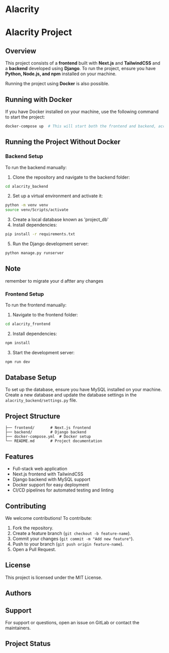 # Alacrity


# Alacrity Project

## Overview
This project consists of a **frontend** built with **Next.js** and **TailwindCSS** and a **backend** developed using **Django**. To run the project, ensure you have **Python, Node.js, and npm** installed on your machine.

Running the project using **Docker** is also possible.

## Running with Docker
If you have Docker installed on your machine, use the following command to start the project:

```bash
docker-compose up  # This will start both the frontend and backend, accessible at localhost:3000 and localhost:8000 respectively.
```

## Running the Project Without Docker
### Backend Setup
To run the backend manually:

1. Clone the repository and navigate to the backend folder:

```bash
cd alacrity_backend
```

2. Set up a virtual environment and activate it:

```bash
python -m venv venv
source venv/Scripts/activate
```

3. Create a local database known as 'project_db'
4. Install dependencies:

```bash
pip install -r requirements.txt
```

5. Run the Django development server:

```bash
python manage.py runserver
```
##  Note 
remember to migrate your d aftter any changes




### Frontend Setup
To run the frontend manually:

1. Navigate to the frontend folder:

```bash
cd alacrity_frontend
```

2. Install dependencies:

```bash
npm install
```

3. Start the development server:

```bash
npm run dev
```


## Database Setup
To set up the database, ensure you have MySQL installed on your machine. Create a new database and update the database settings in the `alacrity_backend/settings.py` file.




## Project Structure
```
├── frontend/       # Next.js frontend
├── backend/        # Django backend
├── docker-compose.yml  # Docker setup
└── README.md       # Project documentation
```

## Features
- Full-stack web application
- Next.js frontend with TailwindCSS
- Django backend with MySQL support
- Docker support for easy deployment
- CI/CD pipelines for automated testing and linting

## Contributing
We welcome contributions! To contribute:
1. Fork the repository.
2. Create a feature branch (`git checkout -b feature-name`).
3. Commit your changes (`git commit -m "Add new feature"`).
4. Push to your branch (`git push origin feature-name`).
5. Open a Pull Request.

## License
This project is licensed under the MIT License.

## Authors

## Support
For support or questions, open an issue on GitLab or contact the maintainers.

## Project Status





